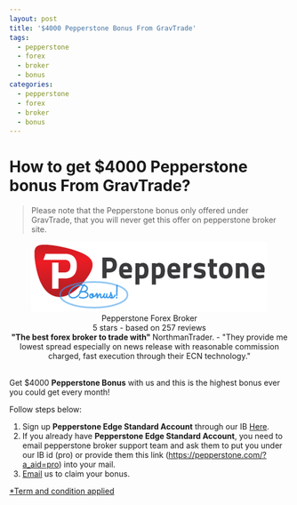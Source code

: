 ```yaml
---
layout: post
title: '$4000 Pepperstone Bonus From GravTrade'
tags:
  - pepperstone
  - forex
  - broker
  - bonus
categories:
  - pepperstone
  - forex
  - broker
  - bonus
---
```

# How to get $4000 Pepperstone bonus From GravTrade?
> Please note that the Pepperstone bonus only offered under GravTrade, that you will never get this offer on pepperstone broker site.

<div align="center">
<div itemscope itemtype="http://schema.org/Review">
  <div itemprop="itemReviewed" itemscope itemtype="https://schema.org/FinancialProduct">
    <img itemprop="image" src="/static/img/general-image/pepperstone-bonus.PNG" alt="Edge Standard Account Pepperstone Bonus"/>
    <br><span itemprop="name">Pepperstone Forex Broker</span>
  </div>
   <div itemprop="aggregateRating" itemscope itemtype="http://schema.org/AggregateRating">
    <span itemprop="ratingValue">5</span> stars -
    based on <span itemprop="reviewCount">257</span> reviews
  </div>
  <b>"<span itemprop="name">The best forex broker to trade with</span>" </b>
  <span itemprop="author" itemscope itemtype="http://schema.org/Person">
    <span itemprop="name">NorthmanTrader.</span>
  </span>
  <span itemprop="reviewBody">- "They provide me lowest spread especially on news release with reasonable commission charged, fast execution through their ECN technology."</span>
  <div itemprop="publisher" itemscope itemtype="http://schema.org/Organization">
    <meta itemprop="name" content="www.GravTrade.com">
  </div>
</div>
</div><br>

Get $4000 **Pepperstone Bonus** with us and this is the highest bonus ever you could get every month!

Follow steps below:

1. Sign up **Pepperstone Edge Standard Account** through our IB [Here](https://pepperstone.com/?a_aid=pro "Here").
2. If you already have **Pepperstone Edge Standard Account**, you need to email pepperstone broker support team and ask them to put you under our IB id (pro) or provide them this link (https://pepperstone.com/?a_aid=pro) into your mail.
3. [Email](http://www.gravtrade.com/contact "Email") us to claim your bonus.

[*Term and condition applied](http://www.gravtrade.com/term-and-condition/ "Term and condition applied")
